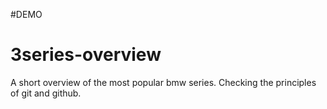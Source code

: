 #DEMO

# 3series-overview
A short overview of the most popular bmw series.
Checking the principles of git and github. 